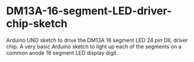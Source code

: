 # DM13A-16-segment-LED-driver-chip-sketch
Arduino UNO sketch to drive the DM13A 16 segment LED 24 pin DIL driver chip.
A very basic Arduino sketch to light up each of the segments on a common anode 16 segment LED display digit.

